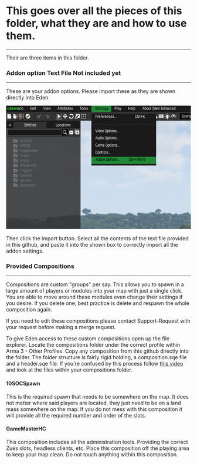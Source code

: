 # This goes over all the pieces of this folder, what they are and how to use them.
------

Their are three items in this folder.

### Addon option Text File **Not included yet**
------

These are your addon options. Please import these as they are shown directly into Eden.

![In Eden, go under "Settings", "Addon Optinos...", to make the popup appear.](AddonOptions.png)

Then click the import button. Select all the contents of the text file provided in this github, and paste it into the shown box to correctly import all the addon settings.

### Provided Compositions
------

Compositions are custom "groups" per say. This allows you to spawn in a large amount of players or modules into your map with just a single click. You are able to move around these modules even change their settings if you desire. If you delete one, best practice is delete and respawn the whole composition again.

If you need to edit these compositions please contact Support-Request with your request before making a merge request.

To give Eden access to these custom compositions open up the file explorer. Locate the compositions folder under the correct profile within Arma 3 - Other Profiles. Copy any composition from this github directly into the folder. The folder structure is fairly rigid holding, a composition.sqe file and a header.sqe file. If you're confused by this process follow [this video](https://www.youtube.com/watch?v=HjKURvNhfJ4) and look at the files within your compositions folder.

#### 10SOCSpawn
This is the required spawn that needs to be somewhere on the map. It does not matter where said players are located, they just need to be on a land mass somewhere on the map. If you do not mess with this composition it will provide all the required number and order of the slots.

#### GameMasterHC
This composition includes all the administration tools. Providing the correct Zues slots, headless clients, etc. Place this composition off the playing area to keep your map clean. Do not touch anything within this composition.
